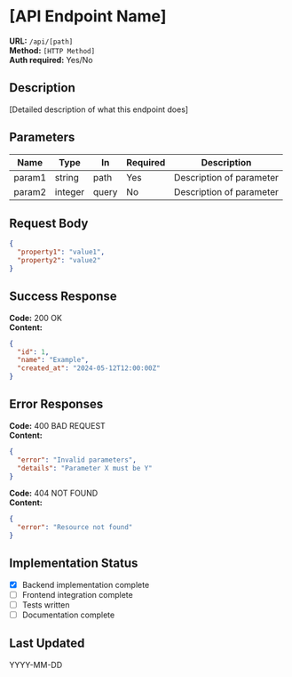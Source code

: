 # [API Endpoint Name]

**URL:** `/api/[path]`  
**Method:** `[HTTP Method]`  
**Auth required:** Yes/No  

## Description

[Detailed description of what this endpoint does]

## Parameters

| Name | Type | In | Required | Description |
|------|------|----|----|-------------|
| param1 | string | path | Yes | Description of parameter |
| param2 | integer | query | No | Description of parameter |

## Request Body

```json
{
  "property1": "value1",
  "property2": "value2"
}
```

## Success Response

**Code:** 200 OK  
**Content:**

```json
{
  "id": 1,
  "name": "Example",
  "created_at": "2024-05-12T12:00:00Z"
}
```

## Error Responses

**Code:** 400 BAD REQUEST  
**Content:**

```json
{
  "error": "Invalid parameters",
  "details": "Parameter X must be Y"
}
```

**Code:** 404 NOT FOUND  
**Content:**

```json
{
  "error": "Resource not found"
}
```

## Implementation Status

- [x] Backend implementation complete
- [ ] Frontend integration complete
- [ ] Tests written
- [ ] Documentation complete

## Last Updated

YYYY-MM-DD

